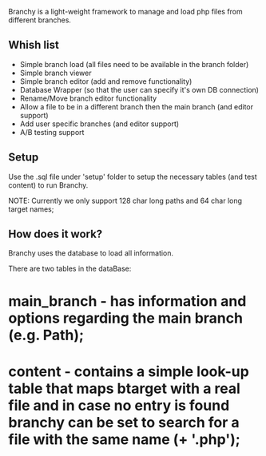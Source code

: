Branchy is a light-weight framework to manage and load php files from different branches.

## Whish list

* Simple branch load (all files need to be available in the branch folder)
* Simple branch viewer
* Simple branch editor (add and remove functionality)
* Database Wrapper (so that the user can specify it's own DB connection)
* Rename/Move branch editor functionality
* Allow a file to be in a different branch then the main branch (and editor support)
* Add user specific branches (and editor support)
* A/B testing support

## Setup

Use the .sql file under 'setup' folder to setup the necessary tables (and test content) to run Branchy.

NOTE: Currently we only support 128 char long paths and 64 char long target names;

## How does it work?

Branchy uses the database to load all information.

There are two tables in the dataBase:
# main_branch - has information and options regarding the main branch (e.g. Path);
# content - contains a simple look-up table that maps btarget with a real file and in case no entry is found branchy can be set to search for a file with the same name (+ '.php');